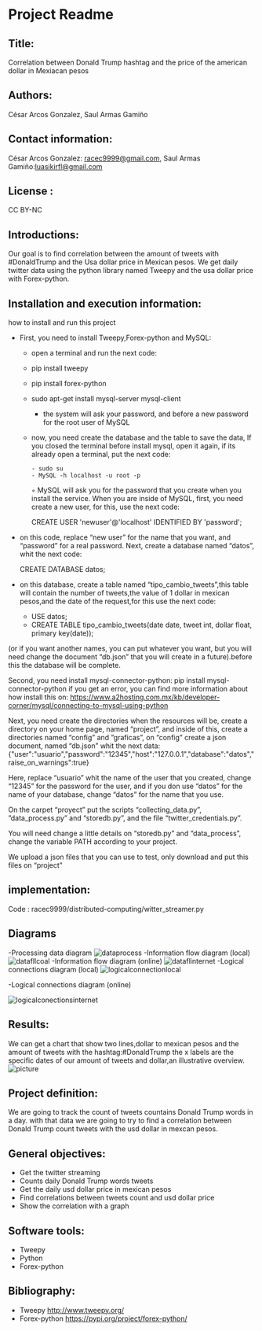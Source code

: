 # Project Readme
## Title: 
Correlation between Donald Trump hashtag and the price of the american dollar in Mexiacan pesos

## Authors: 
César Arcos Gonzalez, Saul Armas Gamiño

## Contact information:
César Arcos Gonzalez: racec9999@gmail.com, Saul Armas Gamiño:luasikirfl@gmail.com

## License : 
CC BY-NC

## Introductions: 
Our goal is to find correlation between the amount of tweets with #DonaldTrump and the Usa dollar price in Mexican pesos. We get daily twitter data using the python library named Tweepy and the usa dollar price with Forex-python.


## Installation and execution information:
how to install and run this project
- First, you need to install Tweepy,Forex-python and MySQL:
    - open a terminal and run the next code:
    - pip install tweepy
    - pip install forex-python
    - sudo apt-get install mysql-server mysql-client
       - the system will ask your password, and before a new password for the root user of MySQL
    - now, you need create the database and the table to save the data, If you closed the terminal before install mysql, open it again, if its already open a terminal, put the next code:
    
          - sudo su
          - MySQL -h localhost -u root -p
        ◦ MySQL  will ask you for the password that you create when you install the service.
	When you are inside of MySQL, first, you need create a new user, for this, use the next code:
  
		CREATE USER 'newuser'@'localhost' IDENTIFIED BY 'password';
    
- on this code, replace “new user” for the name that you want, and 	“password” for a real password.
Next, create a database named “datos”, whit the next code:

	CREATE DATABASE datos;
- on this database, create a table named “tipo_cambio_tweets”,this table will contain the number of tweets,the value of 1 dollar in mexican pesos,and the date of the request,for this use the next code:

	- USE datos;
	- CREATE TABLE tipo_cambio_tweets(date date, tweet int, dollar 	float, primary key(date));

 (or if you want another names, you can put whatever you want, but you will need change the document “db.json” that you will create in a future).before this the database will be complete.

Second, you need install mysql-connector-python:
	pip install mysql-connector-python
if you get an error, you can find more information about how install this on: https://www.a2hosting.com.mx/kb/developer-corner/mysql/connecting-to-mysql-using-python

Next, you need create the directories when the resources will be, create a directory on your home page, named “project”, and inside of this, create a directories named “config” and ”graficas”, on “config” create a json document, named “db.json” whit the next data:
	{"user":"usuario","password":"12345","host":"127.0.0.1","database":"datos","raise_on_warnings":true}

Here, replace “usuario” whit the name of the user that you created, change “12345” for the password for the user, and if you don use “datos” for the name of your database, change “datos” for the name that you use.

On the carpet “proyect” put the scripts “collecting_data.py”, ”data_process.py” and “storedb.py”, and the file “twitter_credentials.py”.

You will need change a little details on “storedb.py” and “data_process”, change the variable PATH according to your project.

We upload a json files that you can use to test, only download and put this files on “project” 


## implementation: 
Code : racec9999/distributed-computing/witter_streamer.py

## Diagrams
-Processing data diagram
![dataprocess](https://user-images.githubusercontent.com/60860385/80925163-448b4000-8d53-11ea-9d75-fb1c3dcf8dd6.jpg)
-Information flow diagram (local)
![datafllcoal](https://user-images.githubusercontent.com/60860385/80925223-a64baa00-8d53-11ea-86d4-d5adbcf2b269.jpg)
-Information flow diagram (online) 
![dataflinternet](https://user-images.githubusercontent.com/60860385/80925268-e9a61880-8d53-11ea-8a7a-d05a0fcd7bc2.jpg)
-Logical connections diagram (local)
![logicalconnectionlocal](https://user-images.githubusercontent.com/60860385/80925301-32f66800-8d54-11ea-8e4d-223cae509199.jpg)

-Logical connections diagram (online)


![logicalconectionsinternet](https://user-images.githubusercontent.com/60860385/80925309-473a6500-8d54-11ea-859e-360af1b81bb2.jpg)

## Results:
We can get a chart that show two lines,dollar to mexican pesos and the amount of tweets with the hashtag:#DonaldTrump
the x labels are the specific dates of our amount of tweets and dollar,an illustrative overview. 
![picture](https://user-images.githubusercontent.com/60860385/80922946-063b5400-8d46-11ea-8c93-3f2ac38ff3b7.png)


## Project definition:
We are going to track the count of tweets countains Donald Trump words in a day. with that data we are going to try to find a correlation between Donald Trump count tweets with the usd dollar in mexcan pesos.

## General objectives:
- Get the twitter streaming 
- Counts  daily Donald Trump words tweets
- Get the daily usd dollar price in mexican pesos
- Find correlations between tweets count and usd dollar price
- Show  the correlation with a graph

## Software tools:
- Tweepy
- Python
- Forex-python



## Bibliography:
- Tweepy http://www.tweepy.org/      
- Forex-python https://pypi.org/project/forex-python/

